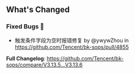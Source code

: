 <!-- Release notes generated using configuration in .github/release.yml at master -->

## What's Changed
### Fixed Bugs 👾
* 触发条件字段为空时报错修复 by @ywywZhou in https://github.com/Tencent/bk-sops/pull/4855


**Full Changelog**: https://github.com/Tencent/bk-sops/compare/V3.13.5...V3.13.6